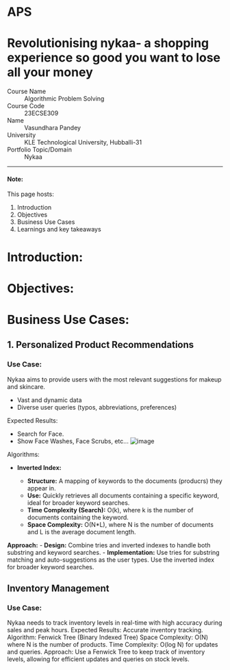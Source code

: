 # APS
# Revolutionising nykaa- a shopping experience so good you want to lose all your money



<dl>
<dt>Course Name</dt>
<dd>Algorithmic Problem Solving</dd>
<dt>Course Code</dt>
<dd>23ECSE309</dd>
<dt>Name</dt>
<dd>Vasundhara Pandey</dd>
<dt>University</dt>
<dd>KLE Technological University, Hubballi-31</dd>
<dt>Portfolio Topic/Domain</dt>
<dd>Nykaa</dd>
</dl>

* * *


#### Note:
This page hosts:

1. Introduction
2. Objectives
3. Business Use Cases
4. Learnings and key takeaways
# Introduction:


# Objectives:

# Business Use Cases:
## 1. Personalized Product Recommendations 
### Use Case:

Nykaa aims to provide users with the most relevant suggestions for makeup and skincare.
-   Vast and dynamic data
-   Diverse user queries (typos, abbreviations, preferences)

Expected Results:

 - Search for Face.
 - Show Face Washes, Face Scrubs,  etc...
![image](https://github.com/vasundharapandey/APS/assets/105374701/b077d2f0-7ade-4eee-8728-75647e70882b)


Algorithms:
-   **Inverted Index:**
    
    -   **Structure:** A mapping of keywords to the documents (producrs) they appear in.
    -   **Use:** Quickly retrieves all documents containing a specific keyword, ideal for broader keyword searches.
    -   **Time Complexity (Search):** O(k), where k is the number of documents containing the keyword.
    -   **Space Complexity:** O(N*L), where N is the number of documents and L is the average document length.
    
   **Approach:**
    -   **Design:** Combine tries and inverted indexes to handle both substring and keyword searches.
    -   **Implementation:** Use tries for substring matching and auto-suggestions as the user types. Use the inverted index for broader keyword searches.
 
## Inventory Management
### Use Case:
Nykaa needs to track inventory levels in real-time with high accuracy during sales and peak hours.
Expected Results: Accurate inventory tracking.
Algorithm: Fenwick Tree (Binary Indexed Tree)
Space Complexity: O(N) where N is the number of products.
Time Complexity: O(log N) for updates and queries.
Approach: Use a Fenwick Tree to keep track of inventory levels, allowing for efficient updates and queries on stock levels.
    
